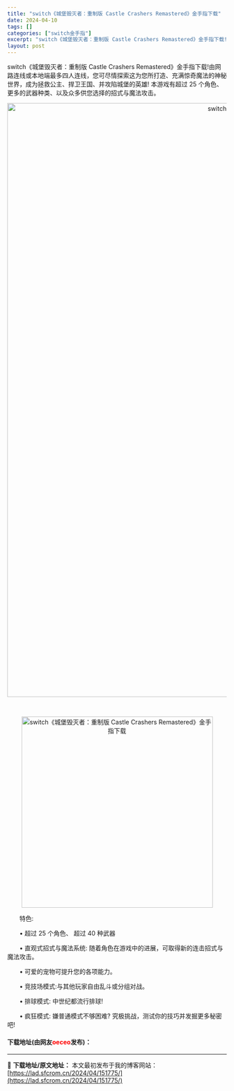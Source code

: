 ```yaml
---
title: "switch《城堡毁灭者：重制版 Castle Crashers Remastered》金手指下载"
date: 2024-04-10
tags: []
categories: ["switch金手指"]
excerpt: "switch《城堡毁灭者：重制版 Castle Crashers Remastered》金手指下载!由网路连线或本地端最多四人连线，您可尽情探索这为您所打造、充满惊奇魔法的神秘世界，成为拯救公主、捍卫王国、并攻陷城堡的英雄! 本游戏有超过 25 个角色、更多的武器种类、以及众多供您选择的招式与魔法攻&hellip;"
layout: post
---
```


 <p>switch《城堡毁灭者：重制版 Castle Crashers Remastered》金手指下载!由网路连线或本地端最多四人连线，您可尽情探索这为您所打造、充满惊奇魔法的神秘世界，成为拯救公主、捍卫王国、并攻陷城堡的英雄! 本游戏有超过 25 个角色、更多的武器种类、以及众多供您选择的招式与魔法攻击。</p> <p align="center"><img align="" border="0" src="https://www.2023game.com/d/file/p/2022/11-23/4575cb8e0b0d0701d4a63deb5d256c19.png" width="1364" alt="switch《城堡毁灭者：重制版 Castle Crashers Remastered》金手指下载" /></p> <p align="center">&nbsp;</p> <p align="center"><img align="" border="0" src="https://www.2023game.com/d/file/p/2022/11-23/799dfc19525b04257f07120b52f733f7.png" width="439" alt="switch《城堡毁灭者：重制版 Castle Crashers Remastered》金手指下载" /></p> <p>　　特色:</p> <p>　　&bull; 超过 25 个角色、 超过 40 种武器</p> <p>　　&bull; 直观式招式与魔法系统: 随着角色在游戏中的进展，可取得新的连击招式与魔法攻击。</p> <p>　　&bull; 可爱的宠物可提升您的各项能力。</p> <p>　　&bull; 竞技场模式:与其他玩家自由乱斗或分组对战。</p> <p>　　&bull; 排球模式: 中世纪都流行排球!</p> <p>　　&bull; 疯狂模式: 嫌普通模式不够困难? 究极挑战，测试你的技巧并发掘更多秘密吧!</p> <p><h4>下载地址(由网友<font color="red">oeceo</font>发布)：</h4></p> 

---
📖 **下载地址/原文地址：** 本文最初发布于我的博客网站：[https://lad.sfcrom.cn/2024/04/151775/](https://lad.sfcrom.cn/2024/04/151775/)
